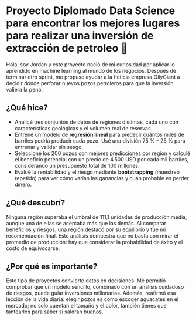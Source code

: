 # Proyecto Diplomado Data Science para encontrar los mejores lugares para realizar una inversión de extracción de petroleo 🚀

Hola, soy Jordan y este proyecto nació de mi curiosidad por aplicar lo aprendido en machine learning al mundo de los negocios. Después de terminar otro sprint, me propuse ayudar a la ficticia empresa OilyGiant a decidir dónde perforar nuevos pozos petroleros para que la inversión valiera la pena.

## ¿Qué hice?
- Analicé tres conjuntos de datos de regiones distintas, cada uno con características geológicas y el volumen real de reservas.
- Entrené un modelo de **regresión lineal** para predecir cuántos miles de barriles podría producir cada pozo. Usé una división 75 % – 25 % para entrenar y validar sin sesgo.
- Seleccioné los 200 pozos con mejores predicciones por región y calculé el beneficio potencial con un precio de 4 500 USD por cada mil barriles, considerando un presupuesto total de 100 millones.
- Evalué la rentabilidad y el riesgo mediante **bootstrapping** (muestreo repetido) para ver cómo varían las ganancias y cuán probable es perder dinero.

## ¿Qué descubrí?
Ninguna región superaba el umbral de 111,1 unidades de producción media, aunque una de ellas se acercaba más que las demás. Al comparar beneficios y riesgos, una región destacó por su equilibrio y fue mi recomendación final. Este análisis demuestra que no basta con mirar el promedio de producción: hay que considerar la probabilidad de éxito y el costo de equivocarse.

## ¿Por qué es importante?
Este tipo de proyectos convierte datos en decisiones. Me permitió comprobar que un modelo sencillo, combinado con un análisis cuidadoso de riesgos, puede guiar inversiones millonarias. Además, reafirmó esa lección de la vida diaria: elegir pozos es como escoger aguacates en el mercado; no solo cuentan el tamaño y el color, también tienes que tantearlos para saber si saldrán buenos.
